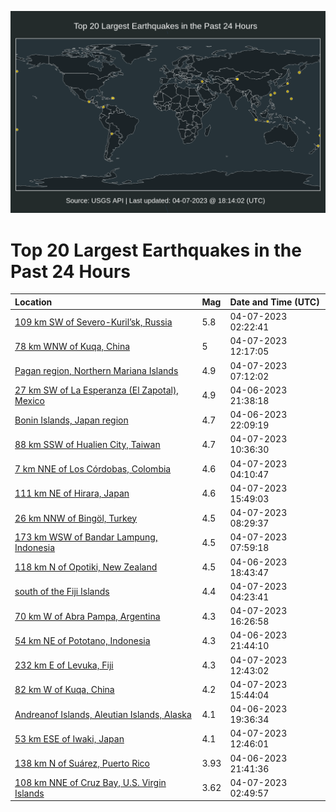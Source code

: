 ![Map](./map.png)

# Top 20 Largest Earthquakes in the Past 24 Hours

| Location | Mag | Date and Time (UTC) |
|:---|:---|:---|
| [109 km SW of Severo-Kuril’sk, Russia](https://earthquake.usgs.gov/earthquakes/eventpage/us6000k2kk) | 5.8 | 04-07-2023 02:22:41 |
| [78 km WNW of Kuqa, China](https://earthquake.usgs.gov/earthquakes/eventpage/us6000k2n0) | 5 | 04-07-2023 12:17:05 |
| [Pagan region, Northern Mariana Islands](https://earthquake.usgs.gov/earthquakes/eventpage/us6000k2lv) | 4.9 | 04-07-2023 07:12:02 |
| [27 km SW of La Esperanza (El Zapotal), Mexico](https://earthquake.usgs.gov/earthquakes/eventpage/us6000k2j4) | 4.9 | 04-06-2023 21:38:18 |
| [Bonin Islands, Japan region](https://earthquake.usgs.gov/earthquakes/eventpage/us6000k2ju) | 4.7 | 04-06-2023 22:09:19 |
| [88 km SSW of Hualien City, Taiwan](https://earthquake.usgs.gov/earthquakes/eventpage/us6000k2mr) | 4.7 | 04-07-2023 10:36:30 |
| [7 km NNE of Los Córdobas, Colombia](https://earthquake.usgs.gov/earthquakes/eventpage/us6000k2l9) | 4.6 | 04-07-2023 04:10:47 |
| [111 km NE of Hirara, Japan](https://earthquake.usgs.gov/earthquakes/eventpage/us6000k2pd) | 4.6 | 04-07-2023 15:49:03 |
| [26 km NNW of Bingöl, Turkey](https://earthquake.usgs.gov/earthquakes/eventpage/us6000k2m4) | 4.5 | 04-07-2023 08:29:37 |
| [173 km WSW of Bandar Lampung, Indonesia](https://earthquake.usgs.gov/earthquakes/eventpage/us6000k2m1) | 4.5 | 04-07-2023 07:59:18 |
| [118 km N of Opotiki, New Zealand](https://earthquake.usgs.gov/earthquakes/eventpage/us6000k2hy) | 4.5 | 04-06-2023 18:43:47 |
| [south of the Fiji Islands](https://earthquake.usgs.gov/earthquakes/eventpage/us6000k2ld) | 4.4 | 04-07-2023 04:23:41 |
| [70 km W of Abra Pampa, Argentina](https://earthquake.usgs.gov/earthquakes/eventpage/us6000k2pn) | 4.3 | 04-07-2023 16:26:58 |
| [54 km NE of Pototano, Indonesia](https://earthquake.usgs.gov/earthquakes/eventpage/us6000k2jd) | 4.3 | 04-06-2023 21:44:10 |
| [232 km E of Levuka, Fiji](https://earthquake.usgs.gov/earthquakes/eventpage/us6000k2n7) | 4.3 | 04-07-2023 12:43:02 |
| [82 km W of Kuqa, China](https://earthquake.usgs.gov/earthquakes/eventpage/us6000k2pc) | 4.2 | 04-07-2023 15:44:04 |
| [Andreanof Islands, Aleutian Islands, Alaska](https://earthquake.usgs.gov/earthquakes/eventpage/us6000k2i9) | 4.1 | 04-06-2023 19:36:34 |
| [53 km ESE of Iwaki, Japan](https://earthquake.usgs.gov/earthquakes/eventpage/us6000k2n9) | 4.1 | 04-07-2023 12:46:01 |
| [138 km N of Suárez, Puerto Rico](https://earthquake.usgs.gov/earthquakes/eventpage/pr2023096001) | 3.93 | 04-06-2023 21:41:36 |
| [108 km NNE of Cruz Bay, U.S. Virgin Islands](https://earthquake.usgs.gov/earthquakes/eventpage/pr2023097000) | 3.62 | 04-07-2023 02:49:57 |
